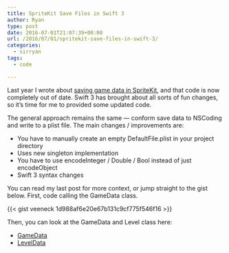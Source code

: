```yaml
---
title: SpriteKit Save Files in Swift 3
author: Ryan
type: post
date: 2016-07-01T21:07:39+00:00
url: /2016/07/01/spritekit-save-files-in-swift-3/
categories:
  - sirryan
tags:
  - code

---
```

Last year I wrote about [saving game data in SpriteKit][1], and that code is now completely out of date. Swift 3 has brought about all sorts of fun changes, so it&#8217;s time for me to provided some updated code.

<!--more-->

The general approach remains the same &#8212; conform save data to NSCoding and write to a plist file. The main changes / improvements are:

  * You have to manually create an empty DefaultFile.plist in your project directory
  * Uses new singleton implementation
  * You have to use encodeInteger / Double / Bool instead of just encodeObject
  * Swift 3 syntax changes

You can read my last post for more context, or jump straight to the gist below. First, code calling the GameData class.

{{< gist veeneck 1d988af6e20e67b131c9cf775f546f16 >}}

Then, you can look at the GameData and Level class here:

  * [GameData][2]
  * [LevelData][3]

 [1]: http://battleofbrothers.com/sirryan/saving-game-data-in-spritekit
 [2]: https://gist.github.com/veeneck/5521e0b6381051b8387f48ba792ba888
 [3]: https://gist.github.com/veeneck/96306731570687e76d1190fa6ccacf0c